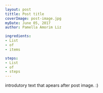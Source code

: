 ```yaml
---
layout: post
tittle: Post title
coverImage: post-image.jpg
myDate: June 05, 2017
author: Pamella Amorim Liz

ingredients:
- List
- of
- items

steps:
- List
- of
- steps 
---
```


introdutory text that apears after post image. :)